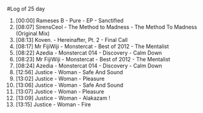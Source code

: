 #Log of 25 day

1. [00:00] Rameses B - Pure - EP - Sanctified
1. [08:07] SirensCeol - The Method to Madness - The Method To Madness (Original Mix)
1. [08:13] Koven. - Hereinafter, Pt. 2 - Final Call
1. [08:17] Mr FijiWiji - Monstercat - Best of 2012 - The Mentalist
1. [08:22] Azedia - Monstercat 014 - Discovery - Calm Down
1. [08:23] Mr FijiWiji - Monstercat - Best of 2012 - The Mentalist
1. [08:24] Azedia - Monstercat 014 - Discovery - Calm Down
1. [12:56] Justice - Woman - Safe And Sound
1. [13:02] Justice - Woman - Pleasure
1. [13:06] Justice - Woman - Safe And Sound
1. [13:07] Justice - Woman - Pleasure
1. [13:09] Justice - Woman - Alakazam !
1. [13:15] Justice - Woman - Fire
